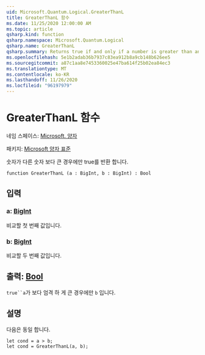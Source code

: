 ```yaml
---
uid: Microsoft.Quantum.Logical.GreaterThanL
title: GreaterThanL 함수
ms.date: 11/25/2020 12:00:00 AM
ms.topic: article
qsharp.kind: function
qsharp.namespace: Microsoft.Quantum.Logical
qsharp.name: GreaterThanL
qsharp.summary: Returns true if and only if a number is greater than another number.
ms.openlocfilehash: 5e1b2adab36b7937c83ea912b8a9cb148b626ee5
ms.sourcegitcommit: a87c1aa8e7453360025e47ba614f25b02ea84ec3
ms.translationtype: MT
ms.contentlocale: ko-KR
ms.lasthandoff: 11/26/2020
ms.locfileid: "96197979"
---
```

# <a name="greaterthanl-function"></a>GreaterThanL 함수

네임 스페이스: [Microsoft. 양자](xref:Microsoft.Quantum.Logical)

패키지: [Microsoft 양자 표준](https://nuget.org/packages/Microsoft.Quantum.Standard)


숫자가 다른 숫자 보다 큰 경우에만 true를 반환 합니다.

```qsharp
function GreaterThanL (a : BigInt, b : BigInt) : Bool
```


## <a name="input"></a>입력

### <a name="a--bigint"></a>a: [BigInt](xref:microsoft.quantum.lang-ref.bigint)

비교할 첫 번째 값입니다.


### <a name="b--bigint"></a>b: [BigInt](xref:microsoft.quantum.lang-ref.bigint)

비교할 두 번째 값입니다.



## <a name="output--bool"></a>출력: [Bool](xref:microsoft.quantum.lang-ref.bool)

`true``a`가 보다 엄격 하 게 큰 경우에만 `b` 입니다.

## <a name="remarks"></a>설명

다음은 동일 합니다.

```Q#
let cond = a > b;
let cond = GreaterThanL(a, b);
```